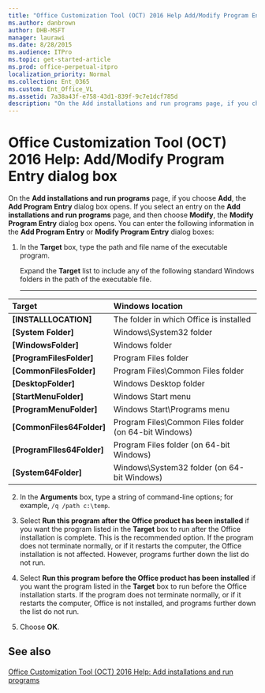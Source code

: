 ```yaml
---
title: "Office Customization Tool (OCT) 2016 Help Add/Modify Program Entry dialog box"
ms.author: danbrown
author: DHB-MSFT
manager: laurawi
ms.date: 8/28/2015
ms.audience: ITPro
ms.topic: get-started-article
ms.prod: office-perpetual-itpro
localization_priority: Normal
ms.collection: Ent_O365
ms.custom: Ent_Office_VL
ms.assetid: 7a38a43f-e758-43d1-839f-9c7e1dcf785d
description: "On the Add installations and run programs page, if you choose Add, the Add Program Entry dialog box opens. If you select an entry on the Add installations and run programs page, and then choose Modify, the Modify Program Entry dialog box opens. You can enter the following information in the Add Program Entry or Modify Program Entry dialog boxes:"
---
```


# Office Customization Tool (OCT) 2016 Help: Add/Modify Program Entry dialog box

On the **Add installations and run programs** page, if you choose **Add**, the **Add Program Entry** dialog box opens. If you select an entry on the **Add installations and run programs** page, and then choose **Modify**, the **Modify Program Entry** dialog box opens. You can enter the following information in the **Add Program Entry** or **Modify Program Entry** dialog boxes: 
  
1. In the **Target** box, type the path and file name of the executable program. 
    
    Expand the **Target** list to include any of the following standard Windows folders in the path of the executable file. 
    
   ****

|**Target**|**Windows location**|
|:-----|:-----|
|**[INSTALLLOCATION]** <br/> |The folder in which Office is installed  <br/> |
|**[System Folder]** <br/> |Windows\System32 folder  <br/> |
|**[WindowsFolder]** <br/> |Windows folder  <br/> |
|**[ProgramFilesFolder]** <br/> |Program Files folder  <br/> |
|**[CommonFilesFolder]** <br/> |Program Files\Common Files folder  <br/> |
|**[DesktopFolder]** <br/> |Windows Desktop folder  <br/> |
|**[StartMenuFolder]** <br/> |Windows Start menu  <br/> |
|**[ProgramMenuFolder]** <br/> |Windows Start\Programs menu  <br/> |
|**[CommonFiles64Folder]** <br/> |Program Files\Common Files folder (on 64-bit Windows)  <br/> |
|**[ProgramFIles64Folder]** <br/> |Program Files folder (on 64-bit Windows)  <br/> |
|**[System64Folder]** <br/> |Windows\System32 folder (on 64-bit Windows)  <br/> |
   
2. In the **Arguments** box, type a string of command-line options; for example,  `/q /path c:\temp`.
    
3. Select **Run this program after the Office product has been installed** if you want the program listed in the **Target** box to run after the Office installation is complete. This is the recommended option. If the program does not terminate normally, or if it restarts the computer, the Office installation is not affected. However, programs further down the list do not run. 
    
4. Select **Run this program before the Office product has been installed** if you want the program listed in the **Target** box to run before the Office installation starts. If the program does not terminate normally, or if it restarts the computer, Office is not installed, and programs further down the list do not run. 
    
5. Choose **OK**.
    
## See also

#### 

[Office Customization Tool (OCT) 2016 Help: Add installations and run programs](oct-2016-help-add-installations-and-run-programs.md)

